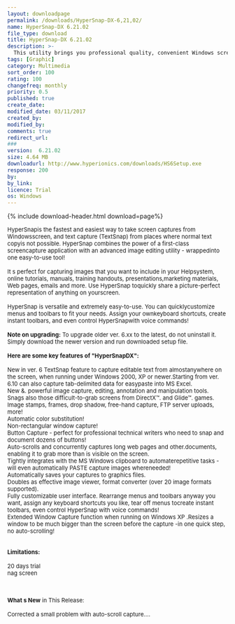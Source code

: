 ```yaml
---
layout: downloadpage
permalink: /downloads/HyperSnap-DX-6,21,02/
name: HyperSnap-DX 6.21.02
file_type: download
title: HyperSnap-DX 6.21.02
description: >-
  This utility brings you professional quality, convenient Windows screen captures.
tags: [Graphic]
category: Multimedia
sort_order: 100
rating: 100
changefreq: monthly
priority: 0.5
published: true
create_date: 
modified_date: 03/11/2017
created_by: 
modified_by: 
comments: true
redirect_url: 
### 
version:  6.21.02
size: 4.64 MB
downloadurl: http://www.hyperionics.com/downloads/HS6Setup.exe
response: 200
by: 
by_link: 
licence: Trial 
os: Windows
---
```


{% include download-header.html download=page%}

<p style="fix-download-text !important">
<p><font size="2"><p>HyperSnapis the fastest and easiest way to take screen captures from Windowsscreen, and text capture (TextSnap) from places where normal text copyis not possible. HyperSnap combines the power of a first-class screencapture application with an advanced image editing utility - wrappedinto one easy-to-use tool!<br />
<br />
It s perfect for capturing images that you want to include in your Helpsystem, online tutorials, manuals, training handouts, presentations,marketing materials, Web pages, emails and more. Use HyperSnap toquickly share a picture-perfect representation of anything on yourscreen.<br />
<br />
HyperSnap is versatile and extremely easy-to-use. You can quicklycustomize menus and toolbars to fit your needs. Assign your ownkeyboard shortcuts, create instant toolbars, and even control HyperSnapwith voice commands! <br />
<br />
<strong>Note on upgrading:</strong> To upgrade older ver. 6.xx to the latest, do not uninstall it. Simply download the newer version and run downloaded setup file.<br />
<br />
<span><strong>Here are some key features of "HyperSnapDX":</strong></span><br />
<br />
New in ver. 6 TextSnap feature to capture editable text from almostanywhere on the screen, when running under Windows 2000, XP or newer.Starting from ver. 6.10 can also capture tab-delimited data for easypaste into MS Excel. <br />
New &amp;. powerful image capture, editing, annotation and manipulation tools. <br />
Snags also those difficult-to-grab screens from DirectX™. and Glide™. games. <br />
Image stamps, frames, drop shadow, free-hand capture, FTP server uploads, more!<br />
Automatic color substitution!<br />
Non-rectangular window capture!<br />
Button Capture - perfect for professional technical writers who need to snap and document dozens of buttons!<br />
Auto-scrolls and concurrently captures long web pages and other.documents, enabling it to grab more than is visible on the screen. <br />
Tightly integrates with the MS Windows clipboard to automaterepetitive tasks - will even automatically PASTE capture images whereneeded! <br />
Automatically saves your captures to graphics files. <br />
Doubles as effective image viewer, format converter (over 20 image formats supported). <br />
Fully customizable user interface. Rearrange menus and toolbars anyway you want, assign any keyboard shortcuts you like, tear off menus tocreate instant toolbars, even control HyperSnap with voice commands! <br />
Extended Window Capture function when running on Windows XP .Resizes a window to be much bigger than the screen before the capture -in one quick step, no auto-scrolling!<br />
<br />
<br />
<span><strong>Limitations:</strong></span><br />
<br />
20 days trial<br />
nag screen<br />
</p>
<div class="celltext_big"><br />
<br />
<strong>What s New</strong> in This Release:<br />
<br />
Corrected a small problem with auto-scroll capture....</div></p></p>
